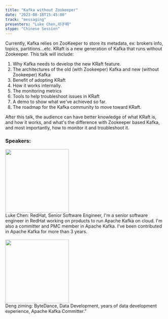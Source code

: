 ```yaml
---
title: "Kafka without Zookeeper"
date: "2023-08-18T15:45:00" 
track: "messaging"
presenters: "Luke Chen,邓子明"
stype: "Chinese Session"
---
```

Currently, Kafka relies on ZooKeeper to store its metadata, ex: brokers info, topics, partitions...etc. KRaft is a new generation of Kafka that runs without Zookeeper. This talk will include:

1. Why Kafka needs to develop the new KRaft feature.
2. The architectures of the old (with Zookeeper) Kafka and new (without Zookeeper) Kafka
3. Benefit of adopting KRaft
4. How it works internally.
5. The monitoring metrics
6. Tools to help troubleshoot issues in KRaft
7. A demo to show what we've achieved so far.
8. The roadmap for the Kafka community to move toward KRaft.

After this talk, the audience can have better knowledge of what KRaft is, and how it works, and what's the difference with Zookeeper based Kafka, and most importantly, how to monitor it and troubleshoot it.
 ### Speakers: 
 <img src="https://img.bagevent.com/resource/20230526/1018099720.jpg" width="200" /><br>Luke Chen: RedHat, Senior Software Engineer, I'm a senior software engineer in RedHat working on products to run Apache Kafka on cloud. I'm also a committer and PMC member in Apache Kafka. I've been contributed in Apache Kafka for more than 3 years. 
 <br><br><img src="https://img.bagevent.com/resource/20230525/1008439060.jpg" width="200" /><br>Deng ziming: ByteDance, Data Development,  years of data development experience, Apache Kafka Committer.”
 <br><br>